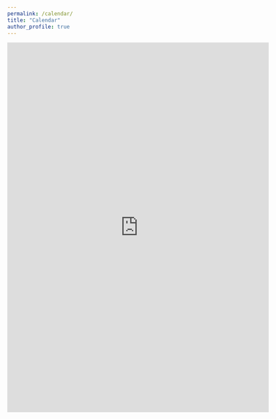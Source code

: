 ```yaml
---
permalink: /calendar/
title: "Calendar"
author_profile: true
---
```


<iframe src="https://calendar.google.com/calendar/embed?height=850&wkst=2&bgcolor=%23ffffff&ctz=Europe%2FWarsaw&title=Maciej%20Zieba&mode=WEEK&showCalendars=1&src=bWFjaWVqYmFydGxvbWllanppZWJhQGdtYWlsLmNvbQ&src=YTdhMDYzNWM0OTkxZjI5NTFiNDdjYzFlYTRhZDFlYTAxNWExYzE5ZmM0NjUyYmQwMzljNDNjYjg0Y2VhYWM1NEBncm91cC5jYWxlbmRhci5nb29nbGUuY29t&src=YzBkYWJmYmQzMzY4OWUxYzA0NDU1NThjNDhjM2YwNDhkMDJjZjMzMjA5YjU1MGNmZmFkYzI5ZTJjNzQzMWFkM0Bncm91cC5jYWxlbmRhci5nb29nbGUuY29t&src=YjFkNTMxNzUyMjM3NWY3NjljMDEzOWIyMTg4Y2UyZWUxOGI3N2NhNGJmNzBkZGZjZWUyYjRmMjY5NmY3MGYxMUBncm91cC5jYWxlbmRhci5nb29nbGUuY29t&src=YjNhMjMxZDg3NjBlNTcyOWMzY2U1MGQ5ZGY4ZTA4YTQ1ODFiMWVmNTM1YjlmMWQxMDg0YzJiZDA3Y2UyMjYzMUBncm91cC5jYWxlbmRhci5nb29nbGUuY29t&src=NDhjMTIwNjdiZjc4NzQ5ZTI1NDU4MDMzMzRiNGJiZGYyN2NiOWRkNTgxYzE4MDY5NDljMWEzMjQ1ZGNjOTllZUBncm91cC5jYWxlbmRhci5nb29nbGUuY29t&src=NGJkY2VkM2Y3YTdhZTBmNDE4N2EwYTIyNjk4MzUwNmMzNjY0MGRjMWI0MTA5NmE5YWUxYjNhZTBmYThjZTdjZEBncm91cC5jYWxlbmRhci5nb29nbGUuY29t&src=NGY3YjJjZTA4MTcxYWRhODM4MjhkNTJhZDlkMjI0Njk5ZTU1OTg2M2M3MzY0ZmNhMzEyN2I3NDUyMmU0M2RkOEBncm91cC5jYWxlbmRhci5nb29nbGUuY29t&src=MjAwZWU2ZjI5MWZlNDhhZTM4MWY4Y2MxNTFkNmZkZWMyZjFmZjI3Y2YzNDJiZDJhNjQxYWQ2ZDVkY2QwOTg3Y0Bncm91cC5jYWxlbmRhci5nb29nbGUuY29t&src=ZTFlYTI5YWEzNDk3YmRjYzEzNTBjN2ZhYmNlNzg4YjYxZDk2MTA2MjYwNThhZjMwYThiZTgwNTEwOTBiODY5N0Bncm91cC5jYWxlbmRhci5nb29nbGUuY29t&src=NzY4NjNiMGZkNTFjNDQwYTkwNWNlZGY5MzhjMTBjYmNmNTM3ODkxYzhlYTVlYmI3MTcwM2M1MjRjODBhZGE5M0Bncm91cC5jYWxlbmRhci5nb29nbGUuY29t&src=NjI0NGM5Zjk4YWFmNmUyMTA3OTNkOGU2NTM2YjIzMTY1ZWVkMWQ1MmY5NGFiNDYzYTAyM2RmNjg5MTQ3ODkxNEBncm91cC5jYWxlbmRhci5nb29nbGUuY29t&color=%23039BE5&color=%23D50000&color=%23D50000&color=%23D50000&color=%23D50000&color=%23D50000&color=%23D50000&color=%23D50000&color=%23D50000&color=%23D50000&color=%23E4C441&color=%23D50000" style="border-width:0" width="600" height="850" frameborder="0" scrolling="no"></iframe>
